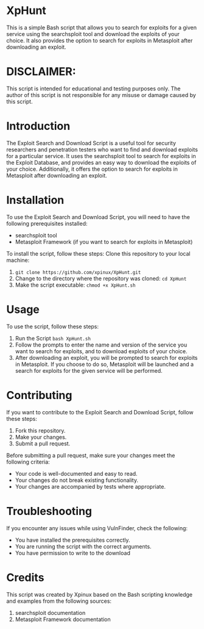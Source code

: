 # XpHunt
This is a simple Bash script that allows you to search for exploits for a given service using the searchsploit tool and download the exploits of your choice. It also provides the option to search for exploits in Metasploit after downloading an exploit.

# DISCLAIMER: 
This script is intended for educational and testing purposes only. The author of this script is not responsible for any misuse or damage caused by this script.

# Introduction
The Exploit Search and Download Script is a useful tool for security researchers and penetration testers who want to find and download exploits for a particular service. It uses the searchsploit tool to search for exploits in the Exploit Database, and provides an easy way to download the exploits of your choice. Additionally, it offers the option to search for exploits in Metasploit after downloading an exploit.

# Installation
To use the Exploit Search and Download Script, you will need to have the following prerequisites installed:

* searchsploit tool
* Metasploit Framework (if you want to search for exploits in Metasploit)

To install the script, follow these steps:
Clone this repository to your local machine:
1. `git clone https://github.com/xpinux/XpHunt.git`
2. Change to the directory where the repository was cloned:
`cd XpHunt`
3. Make the script executable:
`chmod +x XpHunt.sh`

# Usage
To use the script, follow these steps:
1. Run the Script
`bash XpHunt.sh`
2. Follow the prompts to enter the name and version of the service you want to search for exploits, and to download exploits of your choice.
3. After downloading an exploit, you will be prompted to search for exploits in Metasploit. If you choose to do so, Metasploit will be launched and a search for exploits for the given service will be performed.

# Contributing
If you want to contribute to the Exploit Search and Download Script, follow these steps:

1. Fork this repository.
2. Make your changes.
3. Submit a pull request.

Before submitting a pull request, make sure your changes meet the following criteria:

* Your code is well-documented and easy to read.
* Your changes do not break existing functionality.
* Your changes are accompanied by tests where appropriate.

# Troubleshooting
If you encounter any issues while using VulnFinder, check the following:

* You have installed the prerequisites correctly.
* You are running the script with the correct arguments.
* You have permission to write to the download

# Credits
This script was created by Xpinux based on the Bash scripting knowledge and examples from the following sources:

1. searchsploit documentation
2. Metasploit Framework documentation
